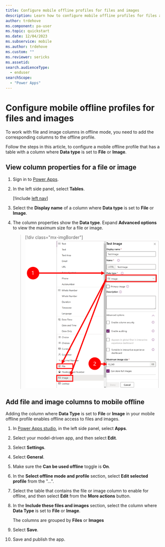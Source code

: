 ```yaml
---
title: Configure mobile offline profiles for files and images
description: Learn how to configure mobile offline profiles for files and images.
author: trdehove
ms.component: pa-user
ms.topic: quickstart
ms.date: 12/04/2023
ms.subservice: mobile
ms.author: trdehove
ms.custom: ""
ms.reviewer: sericks
ms.assetid: 
search.audienceType: 
  - enduser
searchScope:
  - "Power Apps"
---
```


# Configure mobile offline profiles for files and images

To work with file and image columns in offline mode, you need to add the corresponding columns to the offline profile.

Follow the steps in this article, to configure a mobile offline profile that has a table with a column where **Data type** is set to **File** or **Image**.

## View column properties for a file or image

1. Sign in to [Power Apps](https://make.powerapps.com).

1. In the left side panel, select **Tables**.

    [!include [left nav](../includes/left-navigation-pane.md)]
  
1. Select the **Display name** of a column where **Data type** is set to **File** or **Image**.

1. The column properties show the **Data type**. Expand **Advanced options** to view the maximum size for a file or image.

   > [!div class="mx-imgBorder"]
   >![Maximum size for files and images.](media/offline-file-images-1.png "Maximum file and image size")

## Add file and image columns to mobile offline

Adding the column where **Data Type** is set to **File** or **Image** in your mobile offline profile enables offline access to files and images.

1. In [Power Apps studio](../maker/canvas-apps/power-apps-studio.md), in the left side panel, select **Apps**.

1. Select your model-driven app, and then select **Edit**.

1. Select **Settings**.

1. Select **General**.

1. Make sure the **Can be used offline** toggle is **On**.

1. In the **Select offline mode and profile** section, select **Edit selected profile** from the "...".

1. Select the table that contains the file or image column to enable for offline, and then select **Edit** from the **More actions** button.

1. In the **Include these files and images** section, select the column where **Data Type** is set to **File** or **Image**.  

    The columns are grouped by **Files** or **Images**

1. Select **Save**.

1. Save and publish the app.
